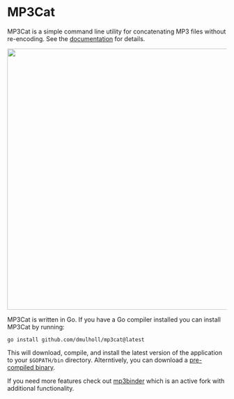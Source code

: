 # MP3Cat

[1]: http://www.dmulholl.com/dev/mp3cat.html
[2]: https://github.com/dmulholl/mp3cat/releases
[3]: https://github.com/crra/mp3binder

MP3Cat is a simple command line utility for concatenating MP3 files without re-encoding.
See the [documentation][1] for details.

<p align="center">
    <img src="mp3cat.png" width="600px">
</p>

MP3Cat is written in Go. If you have a Go compiler installed you can install MP3Cat by running:

    go install github.com/dmulholl/mp3cat@latest

This will download, compile, and install the latest version of the application to your `$GOPATH/bin` directory.
Alterntively, you can download a [pre-compiled binary][2].

If you need more features check out [mp3binder][3] which is an active fork with additional functionality.
